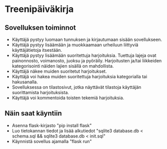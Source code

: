 # Treenipäiväkirja

## Sovelluksen toiminnot

- Käyttäjä pystyy luomaan tunnuksen ja kirjautumaan sisään sovellukseen.
- Käyttäjä pystyy lisäämään ja muokkaamaan urheiluun liittyviä käyttäjätietoja itsestään.
- Käyttäjä pystyy lisäämään suoritettuja harjoituksia. Tuettuja lajeja ovat painonnosto, voimanosto, juoksu ja pyöräily. Harjoitusten ja/tai liikkeiden kategorisointi näiden lajien sisällä on mahdollista.
- Käyttäjä näkee muiden suoritetut harjoitukset.
- Käyttäjä voi hakea muiden suoritettuja harjoituksia kategorialla tai hakusanalla.
- Sovelluksessa on tilastosivut, jotka näyttävät tilastoja käyttäjän suorittamista harjoituksista.
- Käyttäjä voi kommentoida toisten tekemiä harjoituksia.



## Näin saat käyntiin

- Asenna flask-kirjasto "pip install flask"
- Luo tietokannan tiedot ja lisää alkutiedot "sqlite3 database.db < schema.sql && sqlite3 database.db < init.sql"
- Käynnistä sovellus ajamalla "flask run"

